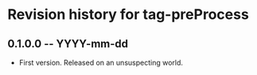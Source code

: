 # Revision history for tag-preProcess

## 0.1.0.0 -- YYYY-mm-dd

* First version. Released on an unsuspecting world.
